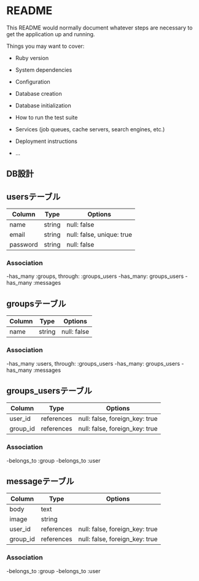 # README

This README would normally document whatever steps are necessary to get the
application up and running.

Things you may want to cover:

* Ruby version

* System dependencies

* Configuration

* Database creation

* Database initialization

* How to run the test suite

* Services (job queues, cache servers, search engines, etc.)

* Deployment instructions

* ...

## DB設計

## usersテーブル
|Column|Type|Options|
|------|----|-------|
|name|string|null: false|
|email|string|null: false, unique: true|
|password|string|null: false|

### Association
-has_many :groups, through: :groups_users
-has_many: groups_users
-has_many :messages

## groupsテーブル
|Column|Type|Options|
|------|----|-------|
|name|string|null: false|

### Association
-has_many :users, through: :groups_users
-has_many: groups_users
-has_many :messages

## groups_usersテーブル
|Column|Type|Options|
|------|----|-------|
|user_id|references|null: false, foreign_key: true|
|group_id|references|null: false, foreign_key: true|

### Association
-belongs_to :group
-belongs_to :user

## messageテーブル
|Column|Type|Options|
|------|----|-------|
|body|text||
|image|string||
|user_id|references|null: false, foreign_key: true|
|group_id|references|null: false, foreign_key: true| 

### Association
-belongs_to :group
-belongs_to :user




